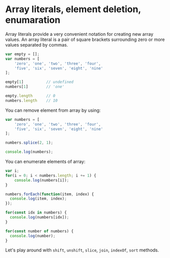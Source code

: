 # Array literals, element deletion, enumaration

Array literals provide a very convenient notation for creating new array values. An array literal is a pair of square brackets surrounding zero or more values separated by commas.

```js
var empty = [];
var numbers = [
    'zero', 'one', 'two', 'three', 'four',
    'five', 'six', 'seven', 'eight', 'nine'
];

empty[1]          // undefined
numbers[1]        // 'one'

empty.length      // 0
numbers.length    // 10
```

You can remove element from array by using:

```js
var numbers = [
    'zero', 'one', 'two', 'three', 'four',
    'five', 'six', 'seven', 'eight', 'nine'
];

numbers.splice(2, 1);

console.log(numbers);
```

You can enumerate elements of array:

```js
var i;
for(i = 0; i < numbers.length; i += 1) {
    console.log(numbers[i]);
}

numbers.forEach(function(item, index) {
  console.log(item, index);
});

for(const idx in numbers) {
  console.log(numbers[idx]);
}

for(const number of numbers) {
  console.log(number);
}
```

Let's play around with `shift`, `unshift`, `slice`, `join`, `indexOf`, `sort` methods.